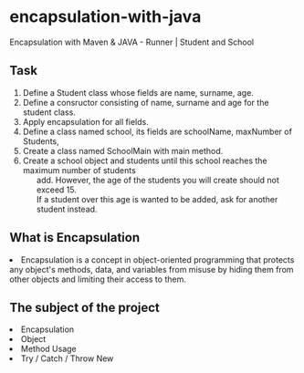 # encapsulation-with-java
Encapsulation with Maven &amp; JAVA - Runner | Student and School

## Task

1) Define a Student class whose fields are name, surname, age.
2) Define a consructor consisting of name, surname and age for the student class.
3) Apply encapsulation for all fields.
4) Define a class named school, its fields are schoolName, maxNumber of Students,
5) Create a class named SchoolMain with main method.
6) Create a school object and students until this school reaches the maximum number of students
   <ol> add. However, the age of the students you will create should not exceed 15. </ol>
   <ol> If a student over this age is wanted to be added, ask for another student instead. </ol>
   
   
   
 ## What is Encapsulation
 <li>
 Encapsulation is a concept in object-oriented programming that protects any object's 
 methods, data, and variables from misuse by hiding them from other objects and limiting their access to them. 
 </li>
 
 
## The subject of the project

 <li> Encapsulation </li>
 <li> Object </li>
 <li> Method Usage </li>
 <li> Try / Catch / Throw New </li>
 
 
